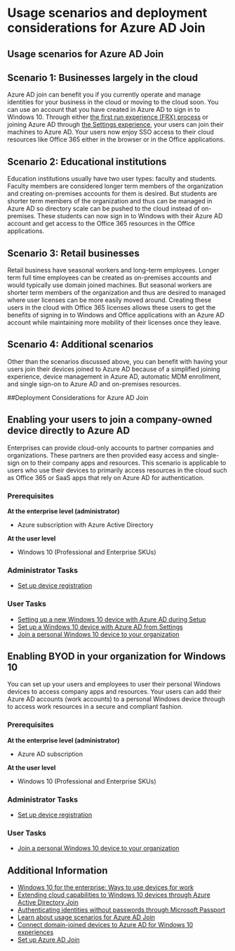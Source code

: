 <properties 
	pageTitle="Usage scenarios and deployment considerations for Azure AD Join| Windows Azure" 
	description="Explains how administrators can set up Azure AD Join for their end users (employees, students, other users). It also discusses the different real-world scenarios for using Azure AD Join." 
	services="active-directory" 
	documentationCenter="" 
	authors="femila" 
	manager="stevenpo" 
	editor=""
	tags="azure-classic-portal"/>

<tags
	ms.service="active-directory"
	ms.date="11/19/2015"
	wacn.date=""/>

# Usage scenarios and deployment considerations for Azure AD Join 

## Usage scenarios for Azure AD Join
Scenario 1: Businesses largely in the cloud
--------------------------------------------------------
Azure AD join can benefit you if you currently operate and manage identities for your business in the cloud or moving to the cloud soon. You can use an account that you have created in Azure AD to sign in to Windows 10. Through either [the first run experience (FRX) process]((active-directory-azureadjoin-user-frx.md)) or joining Azure AD through [the Settings experience](/documentation/articles/active-directory-azureadjoin-user-upgrade), your users can join their machines to Azure AD.  Your users now enjoy SSO access to their cloud resources like Office 365 either in the browser or in the Office applications. 

Scenario 2: Educational institutions 
----------------------------------------------------------------------------------
Education institutions usually have two user types: faculty and students. Faculty members are considered longer term members of the organization and creating on-premises accounts for them is desired. But students are shorter term members of the organization and thus can be managed in Azure AD so directory scale can be pushed to the cloud instead of on-premises. These students can now sign in to Windows with their Azure AD account and get access to the Office 365 resources in the Office applications. 

Scenario 3: Retail businesses
---------------------------------------------------------------------------------------
Retail business have seasonal workers and long-term employees. Longer term full time employees can be created as on-premises accounts and would typically use domain joined machines. But seasonal workers are shorter term members of the organization and thus are desired to managed where user licenses can be more easily moved around. Creating these users in the cloud with Office 365 licenses allows these users to get the benefits of signing in to Windows and Office applications with an Azure AD account while maintaining more mobility of their licenses once they leave. 

Scenario 4: Additional scenarios
------------------------------------------------------------------------------------------
Other than the scenarios discussed above, you can benefit with having your users  join their devices joined to Azure AD because of a simplified joining experience, device management in Azure AD, automatic MDM enrollment, and single sign-on to Azure AD and on-premises resources.  


##Deployment Considerations for Azure AD Join

Enabling your users to join a company-owned device directly to Azure AD
-----------------------------------------------------------------------------------------

Enterprises can provide cloud-only accounts to partner companies and organizations. These partners are then provided easy access and single-sign on to their company apps and resources. This scenario is applicable to users who use their devices to primarily access resources in the cloud such as Office 365 or SaaS apps that rely on Azure AD for authentication.

### Prerequisites
**At the enterprise level (administrator)**

*	Azure subscription with Azure Active Directory  

**At the user level**

*	Windows 10 (Professional and Enterprise SKUs)

### Administrator Tasks
* [Set up device registration](/documentation/articles/active-directory-azureadjoin-setup)

### User Tasks
* [Setting up a new Windows 10 device with Azure AD during Setup](/documentation/articles/active-directory-azureadjoin-user-frx)
* [Set up a Windows 10 device with Azure AD from Settings](/documentation/articles/active-directory-azureadjoin-user-upgrade)
* [Join a personal Windows 10 device to your organization](/documentation/articles/active-directory-azureadjoin-personal-device)
  


## Enabling BYOD in your organization for Windows 10
You can set up your users and employees to user their personal Windows devices to access company apps and resources. Your users can add their Azure AD accounts (work accounts) to a personal Windows device through to access work resources in a secure and compliant fashion. 

### Prerequisites
**At the enterprise level (administrator)**

*	Azure AD subscription

**At the user level**

*	Windows 10 (Professional and Enterprise SKUs)


### Administrator Tasks

* [Set up device registration](/documentation/articles/active-directory-azureadjoin-setup)

### User Tasks
* [Join a personal Windows 10 device to your organization](/documentation/articles/active-directory-azureadjoin-personal-device)


## Additional Information
* [Windows 10 for the enterprise: Ways to use devices for work](/documentation/articles/active-directory-azureadjoin-windows10-devices-overview)
* [Extending cloud capabilities to Windows 10 devices through Azure Active Directory Join](/documentation/articles/active-directory-azureadjoin-user-upgrade)
* [Authenticating identities without passwords through Microsoft Passport](/documentation/articles/active-directory-azureadjoin-passport)
* [Learn about usage scenarios for Azure AD Join](/documentation/articles/active-directory-azureadjoin-deployment-aadjoindirect)
* [Connect domain-joined devices to Azure AD for Windows 10 experiences](/documentation/articles/active-directory-azureadjoin-devices-group-policy)
* [Set up Azure AD Join](/documentation/articles/active-directory-azureadjoin-setup)
